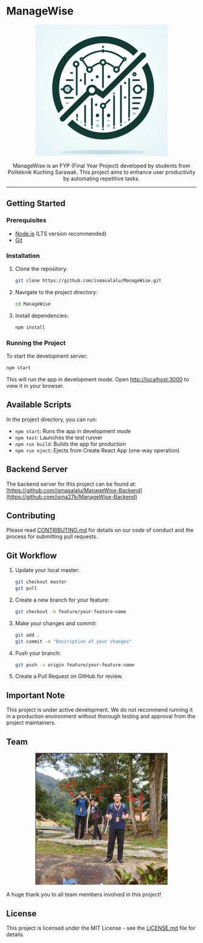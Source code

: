 # ManageWise

<p align="center">
  <img src="git-image/ManageWise.jpg" width="350" alt="ManageWise Logo" />
</p>

<p align="center">
  ManageWise is an FYP (Final Year Project) developed by students from Politeknik Kuching Sarawak. This project aims to enhance user productivity by automating repetitive tasks.
</p>

---

## Getting Started

### Prerequisites

- [Node.js](https://nodejs.org/) (LTS version recommended)
- [Git](https://git-scm.com/)

### Installation

1. Clone the repository:
   ```sh
   git clone https://github.com/ismasalalu/ManageWise.git
   ```

2. Navigate to the project directory:
   ```sh
   cd ManageWise
   ```

3. Install dependencies:
   ```sh
   npm install
   ```

### Running the Project

To start the development server:
```sh
npm start
```

This will run the app in development mode. Open [http://localhost:3000](http://localhost:3000) to view it in your browser.

## Available Scripts

In the project directory, you can run:

- `npm start`: Runs the app in development mode
- `npm test`: Launches the test runner
- `npm run build`: Builds the app for production
- `npm run eject`: Ejects from Create React App (one-way operation)

## Backend Server

The backend server for this project can be found at:
[https://github.com/ismasalalu/ManageWise-Backend](https://github.com/isma27k/ManageWise-Backend)

## Contributing

Please read [CONTRIBUTING.md](CONTRIBUTING.md) for details on our code of conduct and the process for submitting pull requests.

## Git Workflow

1. Update your local master:
   ```sh
   git checkout master
   git pull
   ```

2. Create a new branch for your feature:
   ```sh
   git checkout -b feature/your-feature-name
   ```

3. Make your changes and commit:
   ```sh
   git add .
   git commit -m "Description of your changes"
   ```

4. Push your branch:
   ```sh
   git push -u origin feature/your-feature-name
   ```

5. Create a Pull Request on GitHub for review.

## Important Note

This project is under active development. We do not recommend running it in a production environment without thorough testing and approval from the project maintainers.

## Team

<p align="center">
  <img src="git-image/gp.png" width="350" alt="Team Photo" />
</p>

A huge thank you to all team members involved in this project!

## License

This project is licensed under the MIT License - see the [LICENSE.md](LICENSE.md) file for details.
